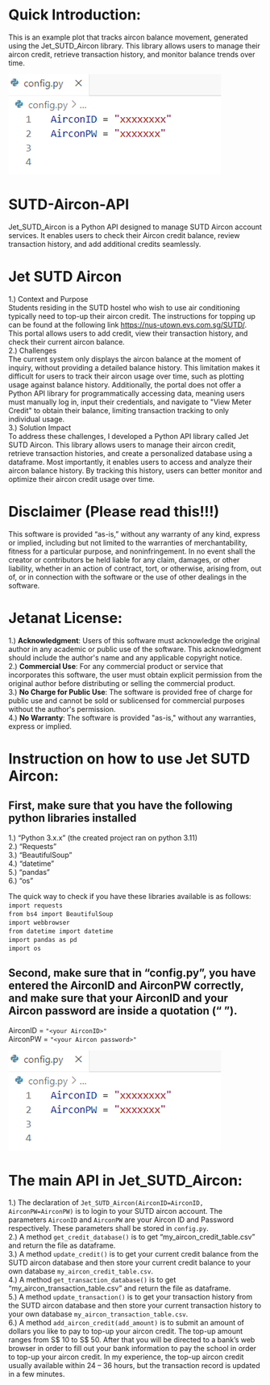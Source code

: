 # Quick Introduction: 
This is an example plot that tracks aircon balance movement, generated using the Jet_SUTD_Aircon library. This library allows users to manage their aircon credit, retrieve transaction history, and monitor balance trends over time.

![Screenshot](https://github.com/Jetanat/SUTD-Aircon-API/blob/main/config_file.PNG)

# SUTD-Aircon-API
Jet_SUTD_Aircon is a Python API designed to manage SUTD Aircon account services. It enables users to check their Aircon credit balance, review transaction history, and add additional credits seamlessly. <br />

# Jet SUTD Aircon
1.) Context and Purpose <br />
Students residing in the SUTD hostel who wish to use air conditioning typically need to top-up their aircon credit. The instructions for topping up can be found at the following link https://nus-utown.evs.com.sg/SUTD/. This portal allows users to add credit, view their transaction history, and check their current aircon balance. <br />
2.) Challenges <br />
The current system only displays the aircon balance at the moment of inquiry, without providing a detailed balance history. This limitation makes it difficult for users to track their aircon usage over time, such as plotting usage against balance history. Additionally, the portal does not offer a Python API library for programmatically accessing data, meaning users must manually log in, input their credentials, and navigate to "View Meter Credit" to obtain their balance, limiting transaction tracking to only individual usage. <br />
3.) Solution Impact <br />
To address these challenges, I developed a Python API library called Jet SUTD Aircon. This library allows users to manage their aircon credit, retrieve transaction histories, and create a personalized database using a dataframe. Most importantly, it enables users to access and analyze their aircon balance history. By tracking this history, users can better monitor and optimize their aircon credit usage over time. <br />

# Disclaimer (Please read this!!!) 
This software is provided “as-is,” without any warranty of any kind, express or implied, including but not limited to the warranties of merchantability, fitness for a particular purpose, and noninfringement. In no event shall the creator or contributors be held liable for any claim, damages, or other liability, whether in an action of contract, tort, or otherwise, arising from, out of, or in connection with the software or the use of other dealings in the software. <br />

# Jetanat License:
1.)	**Acknowledgment**: Users of this software must acknowledge the original author in any academic or public use of the software. This acknowledgment should include the author's name and any applicable copyright notice. <br />
2.)	**Commercial Use**: For any commercial product or service that incorporates this software, the user must obtain explicit permission from the original author before distributing or selling the commercial product. <br />
3.)	**No Charge for Public Use**: The software is provided free of charge for public use and cannot be sold or sublicensed for commercial purposes without the author's permission. <br />
4.)	**No Warranty**: The software is provided "as-is," without any warranties, express or implied. <br />

# Instruction on how to use Jet SUTD Aircon:
## First, make sure that you have the following python libraries installed 
1.)	“Python 3.x.x” (the created project ran on python 3.11) <br />
2.)	“Requests” <br />
3.)	“BeautifulSoup” <br />
4.)	“datetime” <br />
5.)	“pandas” <br />
6.)	“os” <br />

The quick way to check if you have these libraries available is as follows: <br />
`import requests` <br />
`from bs4 import BeautifulSoup` <br />
`import webbrowser` <br />
`from datetime import datetime` <br />
`import pandas as pd` <br />
`import os` <br />

## Second, make sure that in “config.py”, you have entered the AirconID and AirconPW correctly, and make sure that your AirconID and your Aircon password are inside a quotation (“    ”). 
AirconID = `"<your AirconID>"` <br />
AirconPW = `"<your Aircon password>"` <br />

![Screenshot](https://github.com/Jetanat/SUTD-Aircon-API/blob/main/config_file.PNG)

# The main API in Jet_SUTD_Aircon:
1.)	The declaration of `Jet_SUTD_Aircon(AirconID=AirconID, AirconPW=AirconPW)` is to login to your SUTD aircon account. The parameters `AirconID` and `AirconPW` are your Aircon ID and Password respectively. These parameters shall be stored in `config.py`.  <br />
2.)	A method `get_credit_database()` is to get “my_aircon_credit_table.csv” and return the file as dataframe.  <br />
3.)	A method `update_credit()` is to get your current credit balance from the SUTD aircon database and then store your current credit balance to your own database `my_aircon_credit_table.csv`.  <br />
4.)	A method `get_transaction_database()` is to get “my_aircon_transaction_table.csv” and return the file as dataframe.  <br />
5.)	A method `update_transaction()` is to get your transaction history from the SUTD aircon database and then store your current transaction history to your own database `my_aircon_transaction_table.csv`. <br />
6.)	A method `add_aircon_credit(add_amount)` is to submit an amount of dollars you like to pay to top-up your aircon credit. The top-up amount ranges from S$ 10 to S$ 50. After that you will be directed to a bank’s web browser in order to fill out your bank information to pay the school in order to top-up your aircon credit. In my experience, the top-up aircon credit usually available within 24 – 36 hours, but the transaction record is updated in a few minutes.  <br />

